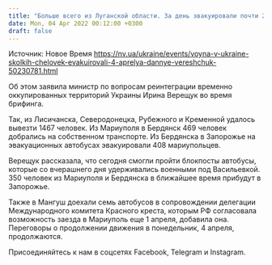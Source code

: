 ```yaml
---
title: "Больше всего из Луганской области. За день эвакуировали почти 2700 человек — Верещук"
date: Mon, 04 Apr 2022 00:12:00 +0300
draft: false
---
```

Источник: Новое Время https://nv.ua/ukraine/events/voyna-v-ukraine-skolkih-chelovek-evakuirovali-4-aprelya-dannye-vereshchuk-50230781.html


Об этом заявила министр по вопросам реинтеграции временно оккупированных территорий Украины Ирина Верещук во время брифинга.

Так, из Лисичанска, Северодонецка, Рубежного и Кременной удалось вывезти 1467 человек. Из Мариуполя в Бердянск 469 человек добрались на собственном транспорте. Из Бердянска в Запорожье на  эвакуационных автобусах эвакуировали 408 мариупольцев.

Верещук рассказала, что сегодня смогли пройти блокпосты автобусы, которые со вчерашнего дня удерживались военными под Васильевкой. 350 человек из Мариуполя и Бердянска в ближайшее время прибудут в Запорожье.

Также в Мангуш доехали семь автобусов в сопровождении делегации Международного комитета Красного креста, которым РФ согласовала возможность заезда в Мариуполь еще 1 апреля, добавила она. Переговоры о продолжении движения в понедельник, 4 апреля, продолжаются.

Присоединяйтесь к нам в соцсетях Facebook, Telegram и Instagram.
